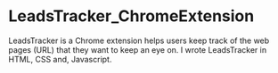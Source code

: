 # LeadsTracker_ChromeExtension
LeadsTracker is a Chrome extension helps users keep track of the web pages (URL) that they want to keep an eye on. I wrote LeadsTracker in HTML, CSS and, Javascript.  
